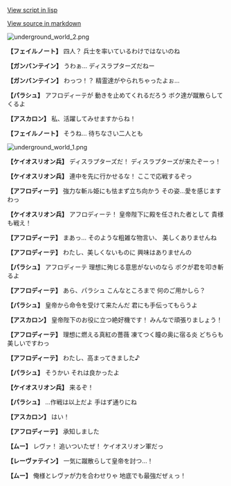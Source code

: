 [View script in lisp](../scripts/101002021.txt)

[View source in markdown](101002021.md)

![underground_world_2.png](../images/backgrounds/underground_world_2.png)

**【フェイルノート】**
四人？
兵士を率いているわけではないのね

**【ガンバンテイン】**
うわぁ…
ディスラプターズだねー

**【ガンバンテイン】**
わっつ！？
精霊達がやられちゃったよぉ…

**【パラシュ】**
アフロディーテが
動きを止めてくれるだろう
ボク達が蹴散らしてくるよ

**【アスカロン】**
私、活躍してみせますからね！

**【フェイルノート】**
そうね…
待ちなさい二人とも

![underground_world_1.png](../images/backgrounds/underground_world_1.png)

**【ケイオスリオン兵】**
ディスラプターズだ！
ディスラプターズが来たぞーっ！

**【ケイオスリオン兵】**
連中を先に行かせるな！
ここで応戦するぞっ

**【アフロディーテ】**
強力な斬ル姫にも怯まず立ち向かう
その姿…愛を感じますわっ

**【ケイオスリオン兵】**
アフロディーテ！
皇帝陛下に殿を任された者として
貴様も戦え！

**【アフロディーテ】**
まあっ…
そのような粗雑な物言い、
美しくありませんね

**【アフロディーテ】**
わたし、美しくないものに
興味はありませんの

**【パラシュ】**
アフロディーテ
理想に殉じる意思がないのなら
ボクが君を叩き斬るよ

**【アフロディーテ】**
あら、パラシュ
こんなところまで
何のご用かしら？

**【パラシュ】**
皇帝から命令を受けて来たんだ
君にも手伝ってもらうよ

**【アスカロン】**
皇帝陛下のお役に立つ絶好機です！
みんなで頑張りましょう！

**【アフロディーテ】**
理想に燃える真紅の薔薇
凍てつく瞳の奥に宿る炎
どちらも美しいですわっ

**【アフロディーテ】**
わたし、高まってきました♪

**【パラシュ】**
そうかい
それは良かったよ

**【ケイオスリオン兵】**
来るぞ！

**【パラシュ】**
…作戦は以上だよ
手はず通りにね

**【アスカロン】**
はい！

**【アフロディーテ】**
承知しました

**【ムー】**
レヴァ！
追いついたぜ！
ケイオスリオン軍だっ

**【レーヴァテイン】**
一気に蹴散らして皇帝を討つ…！

**【ムー】**
俺様とレヴァが力を合わせりゃ
地底でも最強だぜぇっ！